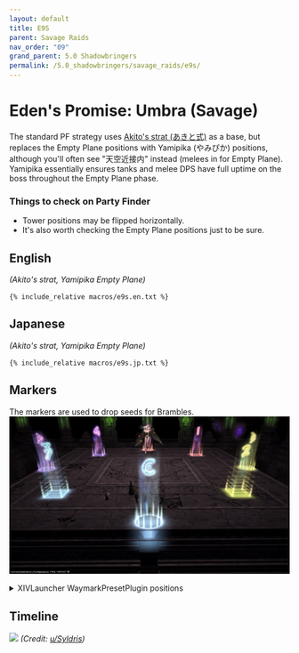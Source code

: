 ```yaml
---
layout: default
title: E9S
parent: Savage Raids
nav_order: "09"
grand_parent: 5.0 Shadowbringers
permalink: /5.0_shadowbringers/savage_raids/e9s/
---
```


# Eden's Promise: Umbra (Savage)

The standard PF strategy uses [Akito's strat (あきと式)](https://youtu.be/FMJ2W5_MLW8) as a base, but replaces the Empty Plane positions with Yamipika (やみぴか) positions, although you'll often see "天空近接内" instead (melees in for Empty Plane). Yamipika essentially ensures tanks and melee DPS have full uptime on the boss throughout the Empty Plane phase.

### Things to check on Party Finder

- Tower positions may be flipped horizontally.
- It's also worth checking the Empty Plane positions just to be sure.

## English

*(Akito's strat, Yamipika Empty Plane)*
```
{% include_relative macros/e9s.en.txt %}
```

## Japanese

*(Akito's strat, Yamipika Empty Plane)*
```
{% include_relative macros/e9s.jp.txt %}
```

## Markers

The markers are used to drop seeds for Brambles.
![](images/markers.jpg)
<details markdown=block>
<summary>XIVLauncher WaymarkPresetPlugin positions</summary>

```json
{
  "Name":"E9S",
  "MapID":750,
  "A":{"X":100.0,"Y":0.0,"Z":81.5,"ID":0,"Active":true},
  "B":{"X":118.5,"Y":0.0,"Z":100.0,"ID":1,"Active":true},
  "C":{"X":100.0,"Y":0.0,"Z":118.5,"ID":2,"Active":true},
  "D":{"X":81.5,"Y":0.0,"Z":100.0,"ID":3,"Active":true},
  "One":{"X":110.5,"Y":0.0,"Z":89.5,"ID":4,"Active":true},
  "Two":{"X":110.5,"Y":0.0,"Z":110.5,"ID":5,"Active":true},
  "Three":{"X":89.5,"Y":0.0,"Z":110.5,"ID":6,"Active":true},
  "Four":{"X":89.5,"Y":0.0,"Z":89.5,"ID":7,"Active":true}
}
```

</details>

## Timeline

![](https://i.redd.it/ngc2jw12ao661.png)
*(Credit: [u/Syldris](https://www.reddit.com/r/ffxiv/comments/kg9oko/e9s_timeline_image/))*

<script data-goatcounter="https://tuufless.goatcounter.com/count"
        async src="//gc.zgo.at/count.js"></script>
